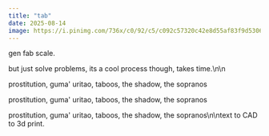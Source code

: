 ```yaml
---
title: "tab"
date: 2025-08-14
image: https://i.pinimg.com/736x/c0/92/c5/c092c57320c42e8d55af83f9d5306314.jpg
---
```


gen fab scale.

but just solve problems, its a cool process though, takes time.\n\n

prostitution, guma' uritao, taboos, the shadow, the sopranos

prostitution, guma' uritao, taboos, the shadow, the sopranos

prostitution, guma' uritao, taboos, the shadow, the sopranos\n\ntext to CAD to 3d print.
